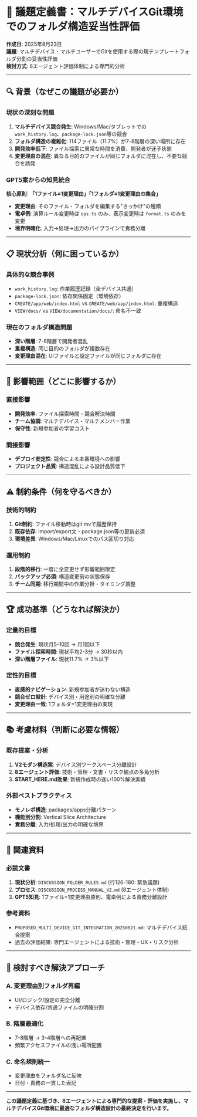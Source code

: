 # 🎯 **議題定義書：マルチデバイスGit環境でのフォルダ構造妥当性評価**

**作成日**: 2025年8月23日  
**議題**: マルチデバイス・マルチユーザーでGitを使用する際の現テンプレートフォルダ分割の妥当性評価  
**検討方式**: 8エージェント評価体制による専門的分析

---

## 🔍 **背景（なぜこの議題が必要か）**

### **現状の深刻な問題**
1. **マルチデバイス競合発生**: Windows/Mac/タブレットでの `work_history.log`、`package-lock.json`等の競合
2. **フォルダ構造の複雑化**: 114ファイル（11.7%）が7-8階層の深い場所に存在
3. **開発効率低下**: ファイル探索に異常な時間を消費、開発者が迷子状態
4. **変更理由の混在**: 異なる目的のファイルが同じフォルダに混在し、不要な競合を誘発

### **GPT5案からの知見統合**
**核心原則**: **「1ファイル=1変更理由」「1フォルダ=1変更理由の集合」**

- **変更理由**: そのファイル・フォルダを編集する"きっかけ"の種類
- **電卓例**: 演算ルール変更時は `ops.ts` のみ、表示変更時は `format.ts` のみを変更
- **境界明確化**: 入力→処理→出力のパイプラインで責務分離

---

## 📋 **現状分析（何に困っているか）**

### **具体的な競合事例**
- `work_history.log`: 作業履歴記録（全デバイス共通）
- `package-lock.json`: 依存関係固定（環境依存）
- `CREATE/app/web/index.html` vs `CREATE/web/app/index.html`: 重複構造
- `VIEW/docs/` vs `VIEW/documentation/docs/`: 命名不一致

### **現在のフォルダ構造問題**
- **深い階層**: 7-8階層で開発者混乱
- **重複構造**: 同じ目的のフォルダが複数存在
- **変更理由混在**: UIファイルと設定ファイルが同じフォルダに存在

---

## 🎯 **影響範囲（どこに影響するか）**

### **直接影響**
- **開発効率**: ファイル探索時間・競合解決時間
- **チーム協調**: マルチデバイス・マルチメンバー作業
- **保守性**: 新規参加者の学習コスト

### **間接影響**  
- **デプロイ安定性**: 競合による本番環境への影響
- **プロジェクト品質**: 構造混乱による設計品質低下

---

## ⚠️ **制約条件（何を守るべきか）**

### **技術的制約**
1. **Git制約**: ファイル移動時はgit mvで履歴保持
2. **既存依存**: import/export文・package.json等の更新必須
3. **環境差異**: Windows/Mac/Linuxでのパス区切り対応

### **運用制約**
1. **段階的移行**: 一度に全変更せず影響範囲限定
2. **バックアップ必須**: 構造変更前の状態保存
3. **チーム同期**: 移行期間中の作業分担・タイミング調整

---

## 🏆 **成功基準（どうなれば解決か）**

### **定量的目標**
- **競合発生**: 現状月5-10回 → 月1回以下
- **ファイル探索時間**: 現状平均2-3分 → 30秒以内
- **深い階層ファイル**: 現状11.7% → 3%以下

### **定性的目標**
- **直感的ナビゲーション**: 新規参加者が迷わない構造
- **競合ゼロ設計**: デバイス別・用途別の明確な分離
- **変更理由一致**: 1フォルダ=1変更理由の実現

---

## 📚 **考慮材料（判断に必要な情報）**

### **既存提案・分析**
1. **V2モダン構造案**: デバイス別ワークスペース分離設計
2. **8エージェント評価**: 技術・管理・文書・リスク観点の多角分析
3. **START_HERE.md効果**: 新規作成時の迷い100%解決実績

### **外部ベストプラクティス**
- **モノレポ構造**: packages/apps分離パターン
- **機能別分割**: Vertical Slice Architecture
- **責務分離**: 入力/処理/出力の明確な境界

---

## 📖 **関連資料**

### **必読文書**
1. **現状分析**: `DISCUSSION_FOLDER_RULES.md` (行126-180: 緊急議題)
2. **プロセス**: `DISCUSSION_PROCESS_MANUAL_V2.md` (8エージェント体制)
3. **GPT5知見**: 1ファイル=1変更理由原則、電卓例による責務分離設計

### **参考資料**
- `PROPOSED_MULTI_DEVICE_GIT_INTEGRATION_20250821.md`: マルチデバイス統合提案
- 過去の評価結果: 専門エージェントによる技術・管理・UX・リスク分析

---

## 🔧 **検討すべき解決アプローチ**

### **A. 変更理由別フォルダ再編**
- UI/ロジック/設定の完全分離
- デバイス依存/共通ファイルの明確分割

### **B. 階層最適化**
- 7-8階層 → 3-4階層への再配置
- 頻繁アクセスファイルの浅い場所配置

### **C. 命名規則統一**
- 変更理由をフォルダ名に反映
- 日付・責務の一貫した表記

---

**この議題定義に基づき、8エージェントによる専門的な提案・評価を実施し、マルチデバイスGit環境に最適なフォルダ構造設計の最終決定を行います。**